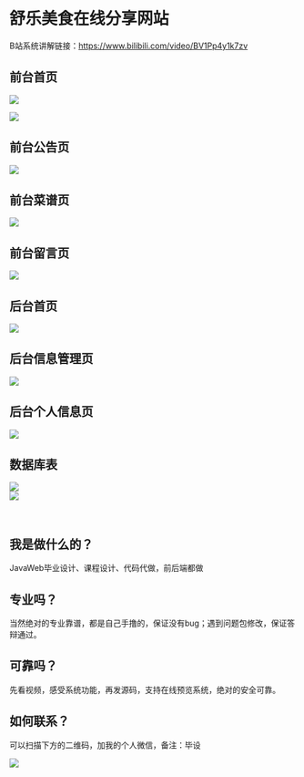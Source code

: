 # 舒乐美食在线分享网站

B站系统讲解链接：https://www.bilibili.com/video/BV1Pp4y1k7zv
&emsp;
&emsp;

## 前台首页
![](https://img-blog.csdnimg.cn/20201112121422232.png)
<br>

![](https://img-blog.csdnimg.cn/20201112121421539.png)

## 前台公告页
![](https://img-blog.csdnimg.cn/20201112121420831.png)

## 前台菜谱页
![](https://img-blog.csdnimg.cn/20201112121420891.png)

## 前台留言页
![](https://img-blog.csdnimg.cn/20201112121420357.png)

## 后台首页
![](https://img-blog.csdnimg.cn/20201112121420447.png)

## 后台信息管理页
![](https://img-blog.csdnimg.cn/20201112121420446.png)

## 后台个人信息页
![](https://img-blog.csdnimg.cn/20201112121420408.png)

## 数据库表
![](https://img-blog.csdnimg.cn/20201112122244130.png)
<br>
![](https://img-blog.csdnimg.cn/20201112122358625.png)

&emsp;&emsp;

## 我是做什么的？
JavaWeb毕业设计、课程设计、代码代做，前后端都做

## 专业吗？
当然绝对的专业靠谱，都是自己手撸的，保证没有bug；遇到问题包修改，保证答辩通过。

## 可靠吗？
先看视频，感受系统功能，再发源码，支持在线预览系统，绝对的安全可靠。

## 如何联系？
可以扫描下方的二维码，加我的个人微信，备注：毕设

![](https://img-blog.csdnimg.cn/20201030174103759.jpg#pic_center)

